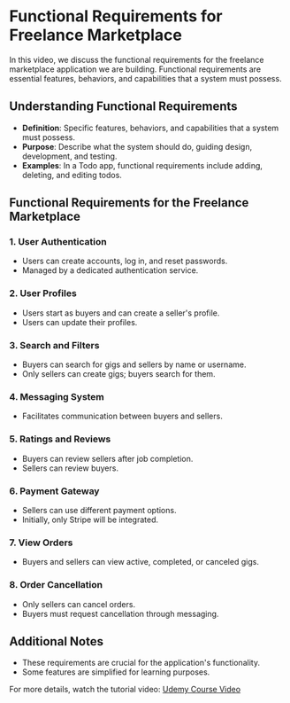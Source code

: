 # Functional Requirements for Freelance Marketplace

In this video, we discuss the functional requirements for the freelance marketplace application we are building. Functional requirements are essential features, behaviors, and capabilities that a system must possess.

## Understanding Functional Requirements

- **Definition**: Specific features, behaviors, and capabilities that a system must possess.
- **Purpose**: Describe what the system should do, guiding design, development, and testing.
- **Examples**: In a Todo app, functional requirements include adding, deleting, and editing todos.

## Functional Requirements for the Freelance Marketplace

### 1. User Authentication
- Users can create accounts, log in, and reset passwords.
- Managed by a dedicated authentication service.

### 2. User Profiles
- Users start as buyers and can create a seller's profile.
- Users can update their profiles.

### 3. Search and Filters
- Buyers can search for gigs and sellers by name or username.
- Only sellers can create gigs; buyers search for them.

### 4. Messaging System
- Facilitates communication between buyers and sellers.

### 5. Ratings and Reviews
- Buyers can review sellers after job completion.
- Sellers can review buyers.

### 6. Payment Gateway
- Sellers can use different payment options.
- Initially, only Stripe will be integrated.

### 7. View Orders
- Buyers and sellers can view active, completed, or canceled gigs.

### 8. Order Cancellation
- Only sellers can cancel orders.
- Buyers must request cancellation through messaging.

## Additional Notes

- These requirements are crucial for the application's functionality.
- Some features are simplified for learning purposes.

For more details, watch the tutorial video: [Udemy Course Video](https://www.udemy.com/course/microservices-with-nodejs-react-typescript-and-kubernetes/learn/lecture/40860739)
